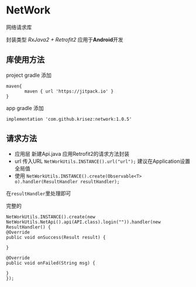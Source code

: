 # NetWork
网络请求库

封装类型  *RxJava2 + Retrofit2*  应用于**Android**开发

## 库使用方法

project  gradle 添加 

    maven{
           maven { url 'https://jitpack.io' }
    }
    
app gradle 添加

`implementation 'com.github.krisez:network:1.0.5'`


## 请求方法
- 应用层
新建Api.java  应用Retrofit2的请求方法封装 
- url
传入URL `NetWorkUtils.INSTANCE().url("url");` 建议在Application设置全局值
- 使用
`NetWorkUtils.INSTANCE().create(Observable<T> o).handler(ResultHandler resultHandler);`

在`resultHandler`里处理即可

完整的
    
    NetWorkUtils.INSTANCE().create(new NetWorkUtils.NetApi().api(API.class).login("")).handler(new ResultHandler() {
    @Override
    public void onSuccess(Result result) {
    
    }
    
    @Override
    public void onFailed(String msg) {
    
    }
    });
